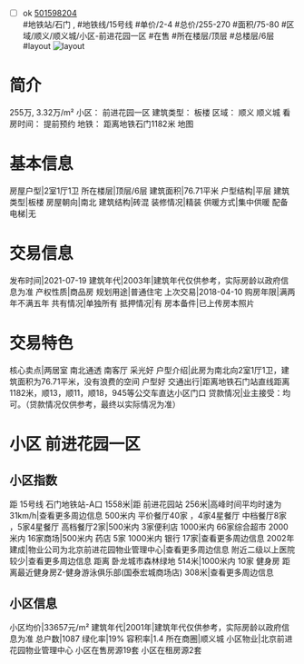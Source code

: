 - [ ] ok [501598204](https://bj.5i5j.com/ershoufang/501598204.html)  
 #地铁站/石门 ,  #地铁线/15号线
#单价/2-4 #总价/255-270 #面积/75-80   #区域/顺义/顺义城/小区-前进花园一区 #在售 #所在楼层/顶层 #总楼层/6层 #layout 
![layout](http://image2a.5i5j.com/bdir/layout/890de6f3c9274560ab666bc3785ad7f3.jpg_P5.jpg) 
# 简介 
 255万,  3.32万/m² 
小区： 前进花园一区
建筑类型： 板楼
区域： 顺义 顺义城
看房时间： 提前预约
地铁： 距离地铁石门1182米 地图
# 基本信息 
 房屋户型|2室1厅1卫
所在楼层|顶层/6层
建筑面积|76.71平米
户型结构|平层
建筑类型|板楼
房屋朝向|南北
建筑结构|砖混
装修情况|精装
供暖方式|集中供暖
配备电梯|无
# 交易信息 
 发布时间|2021-07-19
建筑年代|2003年|建筑年代仅供参考，实际房龄以政府信息为准
产权性质|商品房
规划用途|普通住宅
上次交易|2018-04-10
购房年限|满两年不满五年
共有情况|单独所有
抵押情况|有
房本备件|已上传房本照片
# 交易特色 
 核心卖点|两居室 南北通透 南客厅 采光好
户型介绍|此房为南北向2室1厅1卫，建筑面积为76.71平米，没有浪费的空间 户型好
交通出行|距离地铁石门站直线距离1182米，顺13，顺11，顺18，945等公交车直达小区门口
贷款情况|业主接受：均可。（贷款情况仅供参考，最终以实际情况为准）
# 小区 前进花园一区
## 小区指数 
 距 15号线 石门地铁站-A口 1558米|距 前进花园站 256米|高峰时间平均时速为31km/h|查看更多周边信息
500米内 平价餐厅40家 ，4家4星餐厅
中档餐厅8家 ，5家4星餐厅
高档餐厅2家|500米内 3家便利店
1000米内 66家综合超市
2000米内 16家商场|500米内 药店 5家
1000米内 银行 17家|查看更多周边信息
2002年建成|物业公司为北京前进花园物业管理中心|查看更多周边信息
附近二级以上医院较少|查看更多周边信息
距离 卧龙城市森林绿地 514米|1000米内 10家 健身房
距离最近健身房Z-健身游泳俱乐部(国泰宏城商场店) 308米|查看更多周边信息
## 小区信息 
 小区均价|33657元/m²
建筑年代|2001年|建筑年代仅供参考，实际房龄以政府信息为准
总户数|1087
绿化率|19%
容积率|1.4
所在商圈|顺义城
小区物业|北京前进花园物业管理中心
小区在售房源19套
小区在租房源2套
